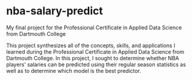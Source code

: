 # nba-salary-predict
My final project for the Professional Certificate in Applied Data Science from Dartmouth College

This project synthesizes all of the concepts, skills, and applications I learned during the Professional Certificate in Applied Data Science from Dartmouth College. In this project, I sought to determine whether NBA players' salaries can be predicted using their regular season statistics as well as to determine which model is the best predictor.
